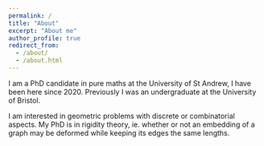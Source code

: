 ```yaml
---
permalink: /
title: "About"
excerpt: "About me"
author_profile: true
redirect_from: 
  - /about/
  - /about.html
---
```


I am a PhD candidate in pure maths at the University of St Andrew, I have been here since 2020. Previously I was an undergraduate at the University of Bristol.

I am interested in geometric problems with discrete or combinatorial aspects. My PhD is in rigidity theory, ie. whether or not an embedding of a graph may be deformed while keeping its edges the same lengths.
